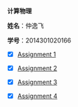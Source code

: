  **计算物理**
 
  **姓名**：仲逸飞
 
  **学号**：2014301020166
  
- [x] [Assignment 1](https://github.com/jsxhzyf/compuational_physics_N2014301020166/blob/master/Assignment_1)

 
- [x] [Assignment 2](https://github.com/jsxhzyf/compuational_physics_N2014301020166/tree/master/Assignment_2)


- [x] [Assignment 3]( https://github.com/jsxhzyf/compuational_physics_N2014301020166/tree/master/Assignment_3)

- [x] [Assignment 4]( https://github.com/jsxhzyf/compuational_physics_N2014301020166/blob/master/Assignment_4/Readme.md)



